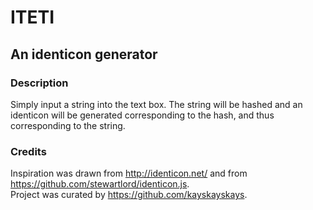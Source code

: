 # ITETI
## An identicon generator

### Description
Simply input a string into the text box.
The string will be hashed and an identicon will be generated corresponding to the hash, and thus corresponding to the string.

### Credits
Inspiration was drawn from http://identicon.net/ and from https://github.com/stewartlord/identicon.js. \
Project was curated by https://github.com/kayskayskays.
